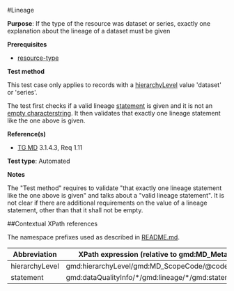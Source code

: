 #Lineage

**Purpose**: If the type of the resource was dataset or series, exactly one explanation about the
lineage of a dataset must be given

**Prerequisites**

* [resource-type](http://inspire.ec.europa.eu/id/ats/metadata/2.0/datasets-and-series/resource-type)

**Test method**

This test case only applies to records with a [hierarchyLevel](#hierarchyLevel) value 'dataset' or 'series'.

The test first checks if a valid lineage [statement](#statement) is given and it is not an [empty characterstring](http://inspire.ec.europa.eu/id/ats/metadata/2.0/datasets-and-series/README#emptychar). 
It then validates that exactly one lineage statement like the one above is given.

**Reference(s)**	 

* [TG MD](http://inspire.ec.europa.eu/id/ats/metadata/2.0/datasets-and-series/lineage/README#ref_TG_MD) 3.1.4.3, Req 1.11

**Test type**: Automated

**Notes**

The "Test method" requires to validate "that exactly one lineage statement like the one above is given" and talks about a "valid lineage statement". It is not clear if there are additional requirements on the value of a lineage statement, other than that it shall not be empty.

##Contextual XPath references

The namespace prefixes used as described in [README.md](http://inspire.ec.europa.eu/id/ats/metadata/2.0/datasets-and-series/README#namespaces).

Abbreviation                                   |  XPath expression (relative to gmd:MD_Metadata)
-----------------------------------------------| -------------------------------------------------------------------------
<a name="hierarchyLevel"></a> hierarchyLevel | gmd:hierarchyLevel/gmd:MD_ScopeCode/@codeListValue
<a name="statement"></a> statement  | gmd:dataQualityInfo/\*/gmd:lineage/\*/gmd:statement

